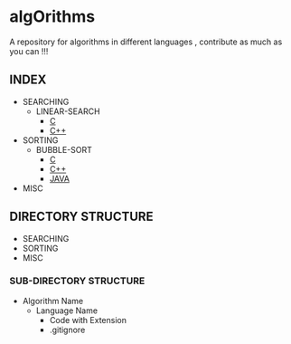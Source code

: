 # algOrithms

A repository for algorithms in different languages , contribute as much as you can !!!

## INDEX

* SEARCHING
  * LINEAR-SEARCH
    * [C](SEARCHING/LINEAR-SEARCH/C/linear.c)
    * [C++](SEARCHING/LINEAR-SEARCH/C++/linear.cpp)
* SORTING
  * BUBBLE-SORT
    * [C](SORTING/BUBBLE-SORT/C/bubblesort.c)
    * [C++](SORTING/BUBBLE-SORT/C++/bubblesort.cpp)
    * [JAVA](SORTING/BUBBLE-SORT/JAVA/BubbleSort.java)
* MISC

## DIRECTORY STRUCTURE

* SEARCHING
* SORTING
* MISC
  
### SUB-DIRECTORY STRUCTURE

* Algorithm Name
  * Language Name
    * Code with Extension
    * .gitignore